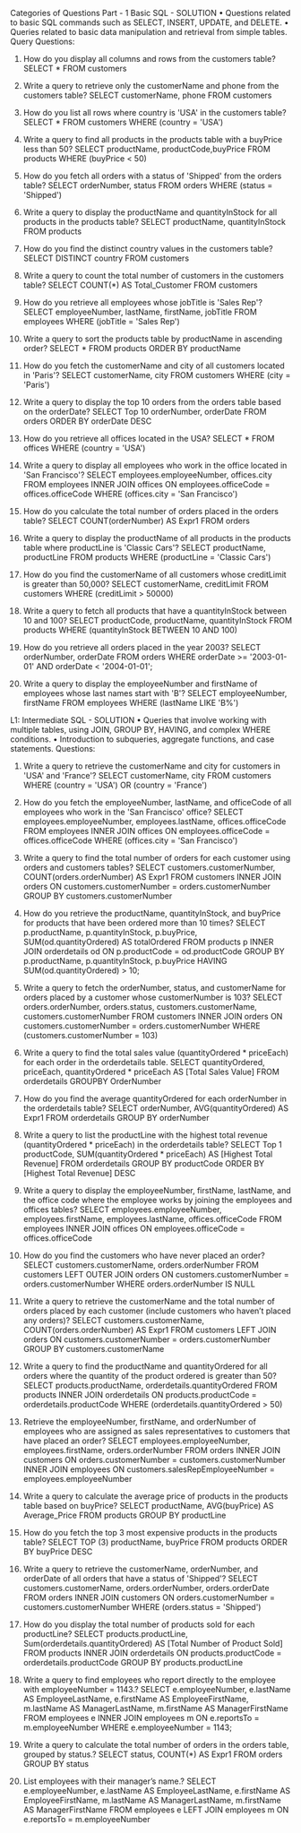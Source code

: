 Categories of Questions Part - 1
Basic SQL - SOLUTION
•	Questions related to basic SQL commands such as SELECT, INSERT, UPDATE, and DELETE.
•	Queries related to basic data manipulation and retrieval from simple tables.
Query Questions:
1.	How do you display all columns and rows from the customers table?
SELECT *
FROM     customers
2.	Write a query to retrieve only the customerName and phone from the customers table?
SELECT customerName, phone
FROM     customers
3.	How do you list all rows where country is 'USA' in the customers table?
SELECT *
FROM     customers
WHERE  (country = 'USA')

4.	Write a query to find all products in the products table with a buyPrice less than 50?
SELECT productName, productCode,buyPrice
FROM     products
WHERE  (buyPrice < 50)
5.	How do you fetch all orders with a status of 'Shipped' from the orders table?
SELECT orderNumber, status
FROM     orders
WHERE  (status = 'Shipped')
6.	Write a query to display the productName and quantityInStock for all products in the products table?
SELECT productName, quantityInStock
FROM     products
7.	How do you find the distinct country values in the customers table?
SELECT DISTINCT country
FROM     customers
8.	Write a query to count the total number of customers in the customers table?
SELECT COUNT(*) AS Total_Customer
FROM     customers
9.	How do you retrieve all employees whose jobTitle is 'Sales Rep'?
SELECT employeeNumber, lastName, firstName, jobTitle
FROM     employees
WHERE  (jobTitle = 'Sales Rep')
10.	Write a query to sort the products table by productName in ascending order?
SELECT *
FROM     products
ORDER BY productName
11.	How do you fetch the customerName and city of all customers located in 'Paris'?
SELECT customerName, city
FROM     customers
WHERE  (city = 'Paris')
12.	Write a query to display the top 10 orders from the orders table based on the orderDate?
SELECT Top 10 orderNumber, orderDate
FROM     orders
ORDER BY orderDate DESC
13.	How do you retrieve all offices located in the USA?
SELECT  *
FROM     offices
WHERE  (country = 'USA')
14.	Write a query to display all employees who work in the office located in 'San Francisco'?
SELECT employees.employeeNumber, offices.city
FROM     employees INNER JOIN
      offices ON employees.officeCode = offices.officeCode
WHERE  (offices.city = 'San Francisco')
15.	How do you calculate the total number of orders placed in the orders table?
SELECT COUNT(orderNumber) AS Expr1
FROM     orders
16.	Write a query to display the productName of all products in the products table where productLine is 'Classic Cars'?
SELECT productName, productLine
FROM     products
WHERE  (productLine = 'Classic Cars')
17.	How do you find the customerName of all customers whose creditLimit is greater than 50,000?
SELECT customerName, creditLimit
FROM     customers
WHERE  (creditLimit > 50000)
18.	Write a query to fetch all products that have a quantityInStock between 10 and 100?
SELECT productCode, productName, quantityInStock
FROM     products
WHERE  (quantityInStock BETWEEN 10 AND 100)
19.	How do you retrieve all orders placed in the year 2003?
SELECT orderNumber, orderDate
FROM orders
WHERE orderDate >= '2003-01-01' 
  AND orderDate < '2004-01-01';
20.	Write a query to display the employeeNumber and firstName of employees whose last names start with 'B'?
SELECT employeeNumber, firstName
FROM     employees
WHERE  (lastName LIKE 'B%')


L1: Intermediate SQL - SOLUTION
•	Queries that involve working with multiple tables, using JOIN, GROUP BY, HAVING, and complex WHERE conditions.
•	Introduction to subqueries, aggregate functions, and case statements.
Questions:
1.	Write a query to retrieve the customerName and city for customers in 'USA' and 'France'?
SELECT customerName, city
FROM     customers
WHERE  (country = 'USA') OR
                  (country = 'France')
2.	How do you fetch the employeeNumber, lastName, and officeCode of all employees who work in the 'San Francisco' office?
SELECT employees.employeeNumber, employees.lastName, offices.officeCode
FROM     employees INNER JOIN
                  offices ON employees.officeCode = offices.officeCode
WHERE  (offices.city = 'San Francisco')
3.	Write a query to find the total number of orders for each customer using orders and customers tables?
SELECT customers.customerNumber, COUNT(orders.orderNumber) AS Expr1
FROM     customers INNER JOIN
                  orders ON customers.customerNumber = orders.customerNumber
GROUP BY customers.customerNumber
4.	How do you retrieve the productName, quantityInStock, and buyPrice for products that have been ordered more than 10 times?
SELECT p.productName, p.quantityInStock, p.buyPrice, SUM(od.quantityOrdered) AS totalOrdered
FROM products p
INNER JOIN orderdetails od ON p.productCode = od.productCode
GROUP BY p.productName, p.quantityInStock, p.buyPrice
HAVING SUM(od.quantityOrdered) > 10;

5.	Write a query to fetch the orderNumber, status, and customerName for orders placed by a customer whose customerNumber is 103?
SELECT orders.orderNumber, orders.status, customers.customerName, customers.customerNumber
FROM     customers INNER JOIN
                  orders ON customers.customerNumber = orders.customerNumber
WHERE  (customers.customerNumber = 103)
6.	Write a query to find the total sales value (quantityOrdered * priceEach) for each order in the orderdetails table.
SELECT quantityOrdered, priceEach, quantityOrdered * priceEach AS [Total Sales Value]
FROM     orderdetails
GROUPBY OrderNumber
7.	How do you find the average quantityOrdered for each orderNumber in the orderdetails table?
SELECT orderNumber, AVG(quantityOrdered) AS Expr1
FROM     orderdetails
GROUP BY orderNumber
8.	Write a query to list the productLine with the highest total revenue (quantityOrdered * priceEach) in the orderdetails table?
SELECT Top 1 productCode, SUM(quantityOrdered * priceEach) AS [Highest Total Revenue]
FROM     orderdetails
GROUP BY productCode
ORDER BY [Highest Total Revenue] DESC

9.	Write a query to display the employeeNumber, firstName, lastName, and the office code where the employee works by joining the employees and offices tables?
SELECT employees.employeeNumber, employees.firstName, employees.lastName, offices.officeCode
FROM     employees INNER JOIN
                  offices ON employees.officeCode = offices.officeCode
10.	How do you find the customers who have never placed an order?
SELECT customers.customerName, orders.orderNumber
FROM     customers LEFT OUTER JOIN
                  orders ON customers.customerNumber = orders.customerNumber
WHERE orders.orderNumber IS NULL
11.	Write a query to retrieve the customerName and the total number of orders placed by each customer (include customers who haven’t placed any orders)?
SELECT customers.customerName, COUNT(orders.orderNumber) AS Expr1
FROM     customers LEFT JOIN
                  orders ON customers.customerNumber = orders.customerNumber
GROUP BY customers.customerName
12.	Write a query to find the productName and quantityOrdered for all orders where the quantity of the product ordered is greater than 50?
SELECT products.productName, orderdetails.quantityOrdered
FROM     products INNER JOIN
                  orderdetails ON products.productCode = orderdetails.productCode
WHERE  (orderdetails.quantityOrdered > 50)
13.	Retrieve the employeeNumber, firstName, and orderNumber of employees who are assigned as sales representatives to customers that have placed an order?
SELECT employees.employeeNumber, employees.firstName, orders.orderNumber
FROM     orders INNER JOIN
                  customers ON orders.customerNumber = customers.customerNumber INNER JOIN
                  employees ON customers.salesRepEmployeeNumber = employees.employeeNumber
14.	Write a query to calculate the average price of products in the products table based on buyPrice?
SELECT productName, AVG(buyPrice) AS Average_Price
FROM     products
GROUP BY productLine
15.	How do you fetch the top 3 most expensive products in the products table?
SELECT TOP (3) productName, buyPrice
FROM     products
ORDER BY buyPrice DESC
16.	Write a query to retrieve the customerName, orderNumber, and orderDate of all orders that have a status of 'Shipped'?
SELECT customers.customerName, orders.orderNumber, orders.orderDate
FROM     orders INNER JOIN
                  customers ON orders.customerNumber = customers.customerNumber
WHERE  (orders.status = 'Shipped')
17.	How do you display the total number of products sold for each productLine?
SELECT products.productLine, Sum(orderdetails.quantityOrdered) AS [Total Number of Product Sold]
FROM     products INNER JOIN
                  orderdetails ON products.productCode = orderdetails.productCode
GROUP BY products.productLine
18.	Write a query to find employees who report directly to the employee with employeeNumber = 1143.?
SELECT 
    e.employeeNumber,
    e.lastName AS EmployeeLastName,
    e.firstName AS EmployeeFirstName,
    m.lastName AS ManagerLastName,
    m.firstName AS ManagerFirstName
FROM employees e
INNER JOIN employees m 
    ON e.reportsTo = m.employeeNumber
WHERE e.employeeNumber = 1143;

19.	Write a query to calculate the total number of orders in the orders table, grouped by status.?
SELECT status, COUNT(*) AS Expr1
FROM     orders
GROUP BY status
20.	List employees with their manager’s name.?
SELECT 
    e.employeeNumber,
    e.lastName AS EmployeeLastName,
    e.firstName AS EmployeeFirstName,
    m.lastName AS ManagerLastName,
    m.firstName AS ManagerFirstName
FROM employees e
LEFT JOIN employees m 
    ON e.reportsTo = m.employeeNumber
